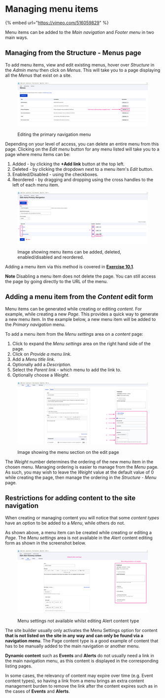 # Managing menu items

{% embed url="https://vimeo.com/516059829" %}

Menu items can be added to the _Main navigation_ and _Footer menu_ in two main ways.

## Managing from the Structure - Menus page

To add menu items, view and edit existing menus, hover over _Structure_ in the _Admin menu_ then click on _Menus_. This will take you to a page displaying all the _Menus_ that exist on a site.

<figure><img src="../.gitbook/assets/image (1).png" alt=""><figcaption><p>Editing the primary navigation menu</p></figcaption></figure>

Depending on your level of access, you can delete an entire menu from this page. Clicking on the _Edit menu_ button for any menu listed will take you to a page where menu items can be:

1. Added - by clicking the **+Add link** button at the top left.
2. Deleted - by clicking the dropdown next to a menu item's _Edit_ button.
3. Enabled/Disabled - using the checkboxes.
4. Reordered - by dragging and dropping using the cross handles to the left of each menu item.

<figure><img src="../.gitbook/assets/image (2).png" alt=""><figcaption><p>Image showing menu items can be added, deleted, enabled/disabled and reordered.</p></figcaption></figure>

Adding a menu item via this method is covered in [**Exercise 10.1**](Exercise-10-1-Add-an-item-to-a-menu.md).

**Note** Disabling a menu item does not delete the page. You can still access the page by going directly to the URL of the menu.

## Adding a menu item from the _Content_ edit form

Menu items can be generated while creating or editing _content_. For example, while creating a new _Page_. This provides a quick way to generate a new menu item. In the example below, a new menu item will be added to the _Primary navigation_ menu.

To add a menu item from the _Menu settings_ area on a _content_ page:

1. Click to expand the _Menu settings_ area on the right hand side of the page.
2. Click on _Provide a menu link_.
3. Add a _Menu title link_.
4. Optionally add a _Description_.
5. Select the _Parent link_ - which menu to add the link to.
6. Optionally choose a _Weight_.

<figure><img src="../.gitbook/assets/image (3).png" alt=""><figcaption><p>Image showing the menu section on the edit page</p></figcaption></figure>

The _Weight_ number determines the ordering of the new menu item in the chosen menu. Managing ordering is easier to manage from the _Menu_ page. As such, you may wish to leave the _Weight_ value at the default value of 0 while creating the page, then manage the ordering in the _Structure_ - _Menu_ page.

## Restrictions for adding content to the site navigation

When creating or managing content you will notice that some _content types_ have an option to be added to a _Menu_, while others do not.

As shown above, a menu item can be created while creating or editing a _Page_. The _Menu settings_ area is not available in the _Alert_ content editing form as shown in the screenshot below.

<figure><img src="../.gitbook/assets/image (4).png" alt=""><figcaption><p>Menu settings not available whilst editing Alert content type</p></figcaption></figure>

The site builder usually only activates the Menu Settings option for content **that is not listed on the site in any way and can only be found via a navigation menu**. The Page content type is a good example of content that has to be manually added to the main navigation or another menu.

**Dynamic content** such as **Events** and **Alerts** do not usually need a link in the main navigation menu, as this content is displayed in the corresponding listing pages.

In some cases, the relevancy of content may expire over time (e.g. Event content types), so having a link from a menu brings an extra content management burden to remove the link after the content expires such as in the cases of **Events** and **Alerts**.
